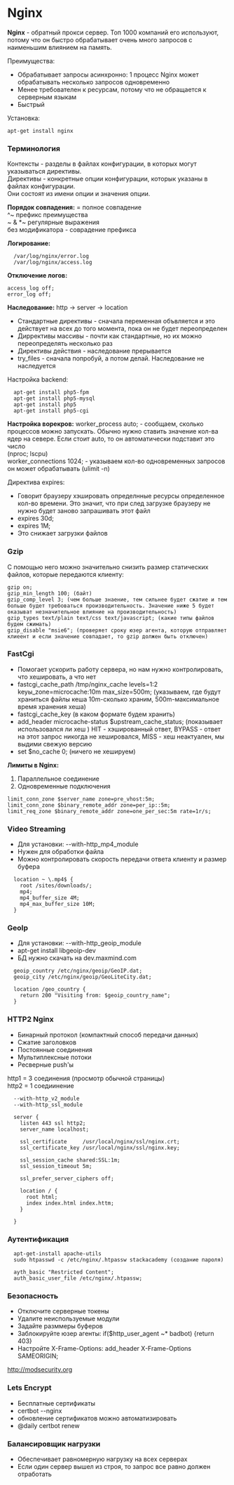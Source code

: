 # Nginx 

**Nginx** - обратный прокси сервер.
Топ 1000 компаний его используют, потому что он быстро обрабатывает очень много запросов с наименьшим влиянием на память.   

Преимущества:
- Обрабатывает запросы асинхронно: 1 процесс Nginx может обрабатывать несколько запросов одновременно 
- Менее требователен к ресурсам, потому что не обращается к серверным языкам 
- Быстрый 

Установка:
```
apt-get install nginx 
```

### Терминология
Контексты - разделы в файлах конфигурации, в которых могут указываться директивы.  
Директивы - конкретные опции конфигурации, которык указаны в файлах конфигурации.    
Они состоят из имени опции и значения опции.   

**Порядок совпадения:**
=  полное совпадение   
^~ префикс преимущества   
~ & *~ регулярные выражения   
без модификатора - соврадение префикса   

**Логирование:**
```
  /var/log/nginx/error.log
  /var/log/nginx/access.log
```

**Отключение логов:**
```
access_log off;
error_log off;
```

**Наследование:**
http -> server -> location   

- Стандартные директивы - сначала переменная объвляется и это действует на всех до того момента, пока он не будет переопределен
- Диррективы массивы - почти как стандартные, но их можно переопределять несколько раз 
- Директивы действия - наследование прерывается
- try_files - сначала попробуй, а потом делай. Наследование не наследуется 

Настройка backend:
```
  apt-get install php5-fpm 
  apt-get install php5-mysql
  apt-get install php5
  apt-get install php5-cgi
```

**Настройка ворекров:**
worker_process auto; - сообщаем, сколько процессов можно запускать. Обычно нужно ставить значение кол-ва ядер на севере. Если стоит auto, то он автоматически подставит это число   
(nproc; lscpu)  
worker_connections 1024; - указываем кол-во одновременных запросов он может обрабатывать (ulimit -n)   

Директива expires:
- Говорит браузеру хэшировать определнные ресурсы определенное кол-во времени. Это значит, что при след загрузке браузеру не нужно будет заново запрашивать этот файл 
- expires 30d;
- expires 1M;
- Это снижает загрузки файлов 

### Gzip
С помощью него можно значительно снизить размер статических файлов, которые передаются клиенту:
```
gzip on; 
gzip_min_length 100; (байт)
gzip_comp_level 3; (чем больше знаение, тем сильнее будет сжатие и тем больше будет требоваться производительность. Значение ниже 5 будет оказыват незначительное влияние на производительность)
gzip_types text/plain text/css text/javascript; (какие типы файлов будем сжимать)
gzip_disable "msie6"; (проверяет сроку юзер агента, которую отправляет клиеент и если значение совпадает, то gzip должен быть отключен)
```

### FastCgi
- Помогает ускорить работу сервера, но нам нужно контролировать, что хешировать, а что нет 
- fastcgi_cache_path /tmp/nginx_cache levels=1:2 keyы_zone=microcache:10m max_size=500m; (указываем, где будут храниться файлы кеша 10m-сколько храним, 500m-максимальное время хранения хеша)
- fastcgi_cache_key (в каком формате будем хранить)
- add_header microcache-status $upstream_cache_status; (показывает использовался ли хеш ) HIT - хэшированный ответ, BYPASS - ответ на этот запрос никогда не хешировался, MISS - хеш неактуален, мы выдими свежую версию 
- set $no_cache 0; (ничего не хешируем)


**Лимиты в Nginx:**
1. Параллельное соединение 
2. Одновременные подключения  

```
limit_conn_zone $server_name zone=pre_vhost:5m;
limit_conn_zone $binary_remote_addr zone=per_ip::5m;
limit_req_zone $binary_remote_addr zone=one_per_sec:5m rate=1r/s;
```

### Video Streaming
- Для установки: --with-http_mp4_module 
- Нужен для обработки файла 
- Можно контролировать скорость передачи ответа клиенту и размер буфера 
```
  location ~ \.mp4$ {
    root /sites/downloads/;
    mp4;
    mp4_buffer_size 4M;
    mp4_max_buffer_size 10M;
  }
```

### GeoIp
- Для установки: --with-http_geoip_module 
- apt-get install libgeoip-dev
- БД нужно скачать на dev.maxmind.com 
```
  geoip_country /etc/nginx/geoip/GeoIP.dat;
  geoip_city /etc/nginx/geoip/GeoLiteCity.dat;

  location /geo_country {
    return 200 "Visiting from: $geoip_country_name";
  }
```

### HTTP2 Nginx
 - Бинарный протокол (компактный способ передачи данных)
 - Сжатие заголовков 
 - Постоянные соединения
 - Мультиплексные потоки 
 - Ресверные push'ы

http1 = 3 соединения (просмотр обычной страницы)   
http2 = 1 соедиинение    
```
  --with-http_v2_module 
  --with-http_ssl_module 

  server {
    listen 443 ssl http2;
    server_name localhost;

    ssl_certificate     /usr/local/nginx/ssl/nginx.crt;
    ssl_certificate_key /usr/local/nginx/ssl/nginx.key;

    ssl_session_cache shared:SSL:1m;
    ssl_session_timeout 5m;

    ssl_prefer_server_ciphers off;

    location / {
      root html;
      index index.html index.httm;
    }

  }
```

### Аутентификация
```
  apt-get-install apache-utils
  sudo htpasswd -c /etc/nginx/.htpassw stackacademy (создание пароля)

  ayth_basic "Restricted Content";
  auth_basic_user_file /etc/nginx/.htpassw;
```

### Безопасность
- Отключите серверные токены
- Удалите неиспользуемые модули 
- Задайте разммеры буферов 
- Заблокируйте юзер агенты: if($http_user_agent ~* badbot) {return 403}
- Настройте X-Frame-Options: add_header X-Frame-Options SAMEORIGIN;

http://modsecurity.org   

### Lets Encrypt 
- Бесплатные сертификаты 
- certbot --nginx 
- обновление сертификатов можно автоматизировать
- @daily certbot renew 

### Балансировщик нагрузки
- Обеспечивает равномерную нагрузку на всех серверах 
- Если один сервер вышел из строя, то запрос все равно должен отработать 
